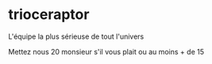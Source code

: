 # trioceraptor
L'équipe la plus sérieuse de tout l'univers 

Mettez nous 20 monsieur s'il vous plait ou au moins + de 15
